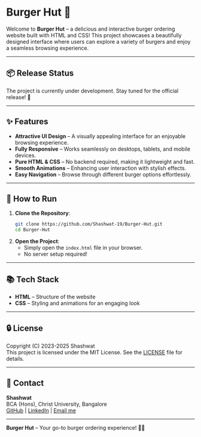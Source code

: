 # Burger Hut 🍔

Welcome to **Burger Hut** – a delicious and interactive burger ordering website built with HTML and CSS! This project showcases a beautifully designed interface where users can explore a variety of burgers and enjoy a seamless browsing experience.

---

## 📦 Release Status  
The project is currently under development. Stay tuned for the official release! 🚀

---

## ✨ Features

- **Attractive UI Design** – A visually appealing interface for an enjoyable browsing experience.
- **Fully Responsive** – Works seamlessly on desktops, tablets, and mobile devices.
- **Pure HTML & CSS** – No backend required, making it lightweight and fast.
- **Smooth Animations** – Enhancing user interaction with stylish effects.
- **Easy Navigation** – Browse through different burger options effortlessly.

---

## 🚀 How to Run

1. **Clone the Repository**:
    ```bash
    git clone https://github.com/Shashwat-19/Burger-Hut.git
    cd Burger-Hut
    ```
2. **Open the Project**:
    - Simply open the `index.html` file in your browser.
    - No server setup required!

---

## 📚 Tech Stack

- **HTML** – Structure of the website
- **CSS** – Styling and animations for an engaging look

---

## 🔒 License

Copyright (C) 2023-2025 Shashwat  
This project is licensed under the MIT License. See the [LICENSE](LICENSE) file for details.

---

## 📩 Contact

**Shashwat**  
BCA (Hons), Christ University, Bangalore  
[GitHub](https://github.com/Shashwat-19) | [LinkedIn](https://www.linkedin.com/in/shashwatk1956/) | [Email me](shashwat1956@gmail.com)

---

**Burger Hut** – Your go-to burger ordering experience! 🍔🔥